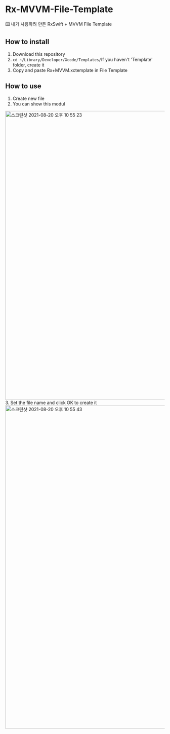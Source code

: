 # Rx-MVVM-File-Template
⌨️ 내가 사용하려 만든 RxSwift + MVVM File Template

## How to install
1. Download this repository
2. ```cd ~/Library/Developer/Xcode/Templates/```If you haven't 'Template' folder, create it
3. Copy and paste Rx+MVVM.xctemplate in File Template

## How to use
1. Create new file 
2. You can show this modul
<img width="912" alt="스크린샷 2021-08-20 오후 10 55 23" src="https://user-images.githubusercontent.com/49550838/130246473-9b82283c-8c60-4751-85f2-7089b3815ed1.png">
3. Set the file name and click OK to create it
<img width="1021" alt="스크린샷 2021-08-20 오후 10 55 43" src="https://user-images.githubusercontent.com/49550838/130246541-162da3e2-4b46-48cf-bc57-d2bd794f021d.png">


